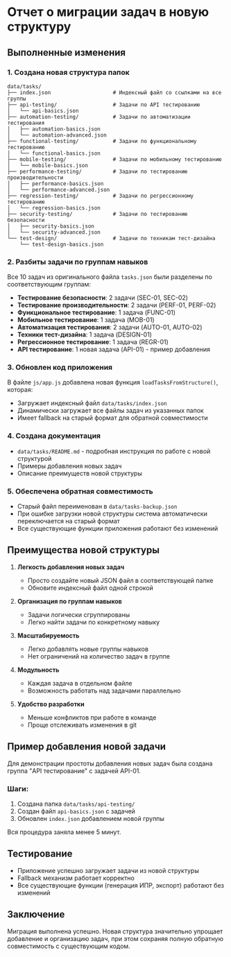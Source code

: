 # Отчет о миграции задач в новую структуру

## Выполненные изменения

### 1. Создана новая структура папок

```
data/tasks/
├── index.json                    # Индексный файл со ссылками на все группы
├── api-testing/                  # Задачи по API тестированию
│   └── api-basics.json
├── automation-testing/           # Задачи по автоматизации тестирования
│   ├── automation-basics.json
│   └── automation-advanced.json
├── functional-testing/           # Задачи по функциональному тестированию
│   └── functional-basics.json
├── mobile-testing/               # Задачи по мобильному тестированию
│   └── mobile-basics.json
├── performance-testing/          # Задачи по тестированию производительности
│   ├── performance-basics.json
│   └── performance-advanced.json
├── regression-testing/           # Задачи по регрессионному тестированию
│   └── regression-basics.json
├── security-testing/             # Задачи по тестированию безопасности
│   ├── security-basics.json
│   └── security-advanced.json
└── test-design/                  # Задачи по техникам тест-дизайна
    └── test-design-basics.json
```

### 2. Разбиты задачи по группам навыков

Все 10 задач из оригинального файла `tasks.json` были разделены по соответствующим группам:

- **Тестирование безопасности**: 2 задачи (SEC-01, SEC-02)
- **Тестирование производительности**: 2 задачи (PERF-01, PERF-02)
- **Функциональное тестирование**: 1 задача (FUNC-01)
- **Мобильное тестирование**: 1 задача (MOB-01)
- **Автоматизация тестирования**: 2 задачи (AUTO-01, AUTO-02)
- **Техники тест-дизайна**: 1 задача (DESIGN-01)
- **Регрессионное тестирование**: 1 задача (REGR-01)
- **API тестирование**: 1 новая задача (API-01) - пример добавления

### 3. Обновлен код приложения

В файле `js/app.js` добавлена новая функция `loadTasksFromStructure()`, которая:
- Загружает индексный файл `data/tasks/index.json`
- Динамически загружает все файлы задач из указанных папок
- Имеет fallback на старый формат для обратной совместимости

### 4. Создана документация

- `data/tasks/README.md` - подробная инструкция по работе с новой структурой
- Примеры добавления новых задач
- Описание преимуществ новой структуры

### 5. Обеспечена обратная совместимость

- Старый файл переименован в `data/tasks-backup.json`
- При ошибке загрузки новой структуры система автоматически переключается на старый формат
- Все существующие функции приложения работают без изменений

## Преимущества новой структуры

1. **Легкость добавления новых задач**
   - Просто создайте новый JSON файл в соответствующей папке
   - Обновите индексный файл одной строкой

2. **Организация по группам навыков**
   - Задачи логически сгруппированы
   - Легко найти задачи по конкретному навыку

3. **Масштабируемость**
   - Легко добавлять новые группы навыков
   - Нет ограничений на количество задач в группе

4. **Модульность**
   - Каждая задача в отдельном файле
   - Возможность работать над задачами параллельно

5. **Удобство разработки**
   - Меньше конфликтов при работе в команде
   - Проще отслеживать изменения в git

## Пример добавления новой задачи

Для демонстрации простоты добавления новых задач была создана группа "API тестирование" с задачей API-01.

### Шаги:
1. Создана папка `data/tasks/api-testing/`
2. Создан файл `api-basics.json` с задачей
3. Обновлен `index.json` добавлением новой группы

Вся процедура заняла менее 5 минут.

## Тестирование

- Приложение успешно загружает задачи из новой структуры
- Fallback механизм работает корректно
- Все существующие функции (генерация ИПР, экспорт) работают без изменений

## Заключение

Миграция выполнена успешно. Новая структура значительно упрощает добавление и организацию задач, при этом сохраняя полную обратную совместимость с существующим кодом. 